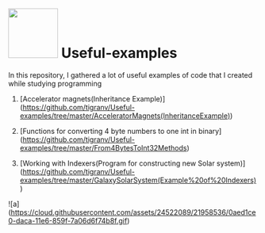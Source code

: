  # <img src="https://cloud.githubusercontent.com/assets/24522089/21962098/41a510c8-db36-11e6-95ef-eb392a0a1919.png" width="100px" height="100px" /> Useful-examples  
In this repository, I gathered a lot of useful examples of code that I created while studying programming

1. [Accelerator magnets(Inheritance Example)] (https://github.com/tigranv/Useful-examples/tree/master/AcceleratorMagnets(InheritanceExample))

2. [Functions for converting 4 byte numbers to one int in binary] (https://github.com/tigranv/Useful-examples/tree/master/From4BytesToInt32Methods)

3. [Working with Indexers(Program for constructing new Solar system)] (https://github.com/tigranv/Useful-examples/tree/master/GalaxySolarSystem(Example%20of%20Indexers))




 ![a] (https://cloud.githubusercontent.com/assets/24522089/21958536/0aed1ce0-daca-11e6-859f-7a06d6f74b8f.gif)
